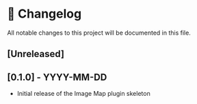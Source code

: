 # 📖 Changelog

All notable changes to this project will be documented in this file.

## [Unreleased]

## [0.1.0] - YYYY-MM-DD

- Initial release of the Image Map plugin skeleton
